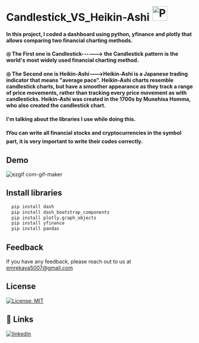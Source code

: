 # Candlestick_VS_Heikin-Ashi  <a href="https://www.python.org/" target="_blank"><img style="margin: 1px" src="https://profilinator.rishav.dev/skills-assets/python-original.svg" alt="Python" height="40" /></a>  

#### In this project, I coded a dashboard using python, yfinance and plotly that allows comparing two financial charting methods. 
#### ◎ The First one is Candlestick------> the Candlestick pattern is the world's most widely used financial charting method.
#### ◎ The Second one is Heikin-Ashi--->Heikin-Ashi is a Japanese trading indicator that means "average pace". Heikin-Ashi charts resemble candlestick charts, but have a smoother appearance as they track a range of price movements, rather than tracking every price movement as with candlesticks. Heikin-Ashi was created in the 1700s by Munehisa Homma, who also created the candlestick chart. 

#### I'm talking about the libraries I use while doing this. 

#### ❗️You can write all financial stocks and cryptocurrencies in the symbol part, it is very important to write their codes correctly.

## Demo


![ezgif com-gif-maker](https://user-images.githubusercontent.com/77856593/190827155-7ed56bc7-0446-463a-a74a-1aee3bd09337.gif)








## Install libraries

```bash
  pip install dash
  pip install dash_bootstrap_components
  pip install plotly.graph_objects 
  pip install yfinance 
  pip install pandas 
```
    

## Feedback

If you have any feedback, please reach out to us at emrekaya5007@gmail.com

## License

[![License: MIT](https://img.shields.io/badge/License-MIT-yellow.svg)](https://opensource.org/licenses/MIT)

## 🔗 Links

[![linkedin](https://img.shields.io/badge/linkedin-0A66C2?style=for-the-badge&logo=linkedin&logoColor=white)](https://www.linkedin.com/in/emre-kaya1923/)





